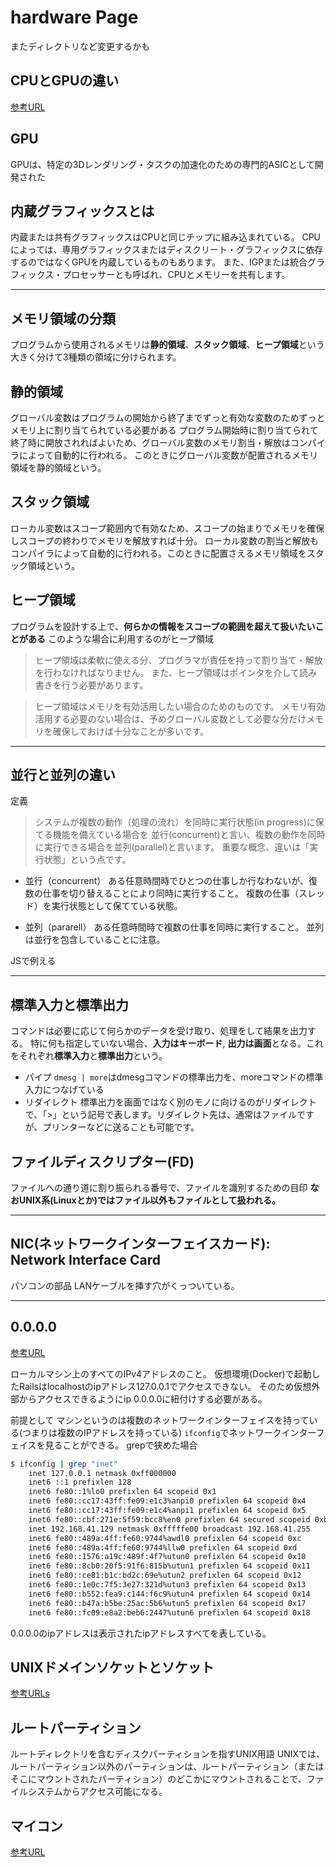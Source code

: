 # hardware Page

またディレクトリなど変更するかも


## CPUとGPUの違い

[参考URL](https://www.intel.co.jp/content/www/jp/ja/products/docs/processors/cpu-vs-gpu.html)

## GPU

GPUは、特定の3Dレンダリング・タスクの加速化のための専門的ASICとして開発された


## 内蔵グラフィックスとは

内蔵または共有グラフィックスはCPUと同じチップに組み込まれている。
CPUによっては、専用グラフィックスまたはディスクリート・グラフィックスに依存するのではなくGPUを内蔵しているものもあります。
また、IGPまたは統合グラフィックス・プロセッサーとも呼ばれ、CPUとメモリーを共有します。

---
## メモリ領域の分類

プログラムから使用されるメモリは**静的領域**、**スタック領域**、**ヒープ領域**という大きく分けて3種類の領域に分けられます。

## 静的領域

グローバル変数はプログラムの開始から終了までずっと有効な変数のためずっとメモリ上に割り当てられている必要がある
プログラム開始時に割り当てられて終了時に開放されればよいため、グローバル変数のメモリ割当・解放はコンパイラによって自動的に行われる。
このときにグローバル変数が配置されるメモリ領域を静的領域という。

## スタック領域

ローカル変数はスコープ範囲内で有効なため、スコープの始まりでメモリを確保しスコープの終わりでメモリを解放すれば十分。
ローカル変数の割当と解放もコンパイラによって自動的に行われる。このときに配置さえるメモリ領域をスタック領域という。

## ヒープ領域

プログラムを設計する上で、**何らかの情報をスコープの範囲を超えて扱いたいことがある**
このような場合に利用するのがヒープ領域

>ヒープ領域は柔軟に使える分、プログラマが責任を持って割り当て・解放を行わなければなりません。
>また、ヒープ領域はポインタを介して読み書きを行う必要があります。

>ヒープ領域はメモリを有効活用したい場合のためのものです。 メモリ有効活用する必要のない場合は、予めグローバル変数として必要な分だけメモリを確保しておけば十分なことが多いです。

---

## 並行と並列の違い

定義
>システムが複数の動作（処理の流れ）を同時に実行状態(in progress)に保てる機能を備えている場合を 並行(concurrent)と言い、複数の動作を同時に実行できる場合を並列(parallel)と言います。 重要な概念、違いは「実行状態」という点です。

- 並行（concurrent）
ある任意時間時でひとつの仕事しか行なわないが、復数の仕事を切り替えることにより同時に実行すること。
複数の仕事（スレッド）を実行状態として保てている状態。

- 並列（pararell）
ある任意時間時で複数の仕事を同時に実行すること。
並列は並行を包含していることに注意。

JSで例える

---

## 標準入力と標準出力

コマンドは必要に応じて何らかのデータを受け取り、処理をして結果を出力する。
特に何も指定していない場合、**入力はキーボード**, **出力は画面**となる。これをそれぞれ**標準入力**と**標準出力**という。

- パイプ
`dmesg | more`はdmesgコマンドの標準出力を、moreコマンドの標準入力につなげている
- リダイレクト
標準出力を画面ではなく別のモノに向けるのがリダイレクトで、「>」という記号で表します。リダイレクト先は、通常はファイルですが、プリンターなどに送ることも可能です。



## ファイルディスクリプター(FD)

ファイルへの通り道に割り振られる番号で、ファイルを識別するための目印
**なおUNIX系(Linuxとか)ではファイル以外もファイルとして扱われる。**

---

## NIC(ネットワークインターフェイスカード): Network Interface Card

パソコンの部品
LANケーブルを挿す穴がくっついている。

---

## 0.0.0.0

[参考URL](https://qiita.com/Masato338/items/f162394fbc37fc490dfb)

ローカルマシン上のすべてのIPv4アドレスのこと。
仮想環境(Docker)で起動したRailsはlocalhostのipアドレス127.0.0.1でアクセスできない。
そのため仮想外部からアクセスできるようにip 0.0.0.0に紐付けする必要がある。

前提として
マシンというのは複数のネットワークインターフェイスを持っている(つまりは複数のIPアドレスを持っている)
`ifconfig`でネットワークインターフェイスを見ることができる。
grepで狭めた場合
```sh
$ ifconfig | grep "inet"
	inet 127.0.0.1 netmask 0xff000000
	inet6 ::1 prefixlen 128
	inet6 fe80::1%lo0 prefixlen 64 scopeid 0x1
	inet6 fe80::cc17:43ff:fe09:e1c3%anpi0 prefixlen 64 scopeid 0x4
	inet6 fe80::cc17:43ff:fe09:e1c4%anpi1 prefixlen 64 scopeid 0x5
	inet6 fe80::cbf:271e:5f59:bcc8%en0 prefixlen 64 secured scopeid 0xb
	inet 192.168.41.129 netmask 0xfffffe00 broadcast 192.168.41.255
	inet6 fe80::489a:4ff:fe60:9744%awdl0 prefixlen 64 scopeid 0xc
	inet6 fe80::489a:4ff:fe60:9744%llw0 prefixlen 64 scopeid 0xd
	inet6 fe80::1576:a19c:489f:4f7%utun0 prefixlen 64 scopeid 0x10
	inet6 fe80::8cb0:20f5:91f6:815b%utun1 prefixlen 64 scopeid 0x11
	inet6 fe80::ce81:b1c:bd2c:69e%utun2 prefixlen 64 scopeid 0x12
	inet6 fe80::1e0c:7f5:3e27:321d%utun3 prefixlen 64 scopeid 0x13
	inet6 fe80::b552:fea9:c144:f6c9%utun4 prefixlen 64 scopeid 0x14
	inet6 fe80::b47a:b5be:25ac:5b6%utun5 prefixlen 64 scopeid 0x17
	inet6 fe80::fc09:e8a2:beb6:2447%utun6 prefixlen 64 scopeid 0x18
```

0.0.0.0のipアドレスは表示されたipアドレスすべてを表している。

## UNIXドメインソケットとソケット

[参考URLs](https://qiita.com/toshihirock/items/b643ed0edd30e6fd1f14)

## ルートパーティション

ルートディレクトリを含むディスクパーティションを指すUNIX用語
UNIXでは、ルートパーティション以外のパーティションは、ルートパーティション（またはそこにマウントされたパーティション）のどこかにマウントされることで、ファイルシステムからアクセス可能になる。

## マイコン
[参考URL](https://monoist.itmedia.co.jp/mn/series/2053/)